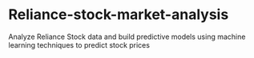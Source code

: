 # Reliance-stock-market-analysis
Analyze Reliance Stock data and build predictive models using machine learning techniques to predict stock prices
